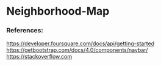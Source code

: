 # Neighborhood-Map

### References:
https://developer.foursquare.com/docs/api/getting-started
https://getbootstrap.com/docs/4.0/components/navbar/
https://stackoverflow.com
